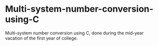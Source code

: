 # Multi-system-number-conversion-using-C
Multi-system number conversion using C, done during the mid-year vacation of the first year of college.
